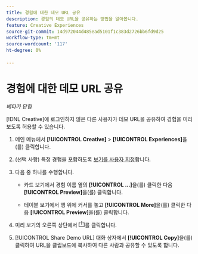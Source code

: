 ```yaml
---
title: 경험에 대한 데모 URL 공유
description: 경험의 데모 URL을 공유하는 방법을 알아봅니다.
feature: Creative Experiences
source-git-commit: 14d972044d485ead5101f1c383d2726bb6fd9d25
workflow-type: tm+mt
source-wordcount: '117'
ht-degree: 0%

---
```


# 경험에 대한 데모 URL 공유

*베타가 닫힘*

[!DNL Creative]에 로그인하지 않은 다른 사용자가 데모 URL을 공유하여 경험을 미리 보도록 허용할 수 있습니다.

1. 메인 메뉴에서 **[!UICONTROL Creative]** > **[!UICONTROL Experiences]**&#x200B;을(를) 클릭합니다.

1. (선택 사항) 특정 경험을 포함하도록 [보기를 사용자 지정](/help/creative/introduction/customize-data-views.md)합니다.

1. 다음 중 하나를 수행합니다.

   * 카드 보기에서 경험 이름 옆의 **[!UICONTROL ...]**&#x200B;을(를) 클릭한 다음 **[!UICONTROL Preview]**&#x200B;을(를) 클릭합니다.

   * 테이블 보기에서 행 위에 커서를 놓고 **[!UICONTROL More]**&#x200B;을(를) 클릭한 다음 **[!UICONTROL Preview]**&#x200B;을(를) 클릭합니다.

1. 미리 보기의 오른쪽 상단에서 ![공유](/help/creative/assets/share.png "공유")를 클릭합니다.

1. [!UICONTROL Share Demo URL] 대화 상자에서 **[!UICONTROL Copy]**&#x200B;을(를) 클릭하여 URL을 클립보드에 복사하여 다른 사람과 공유할 수 있도록 합니다.
